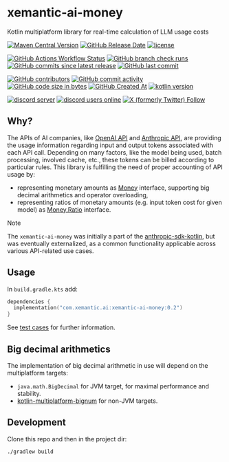 # xemantic-ai-money
Kotlin multiplatform library for real-time calculation of LLM usage costs

[<img alt="Maven Central Version" src="https://img.shields.io/maven-central/v/com.xemantic.ai/xemantic-ai-money">](https://central.sonatype.com/namespace/com.xemantic.ai)
[<img alt="GitHub Release Date" src="https://img.shields.io/github/release-date/xemantic/xemantic-ai-money">](https://github.com/xemantic/xemantic-ai-money/releases)
[<img alt="license" src="https://img.shields.io/github/license/xemantic/xemantic-ai-money?color=blue">](https://github.com/xemantic/xemantic-ai-money/blob/main/LICENSE)

[<img alt="GitHub Actions Workflow Status" src="https://img.shields.io/github/actions/workflow/status/xemantic/xemantic-ai-money/build-main.yml">](https://github.com/xemantic/xemantic-ai-money/actions/workflows/build-main.yml)
[<img alt="GitHub branch check runs" src="https://img.shields.io/github/check-runs/xemantic/xemantic-ai-money/main">](https://github.com/xemantic/xemantic-ai-money/actions/workflows/build-main.yml)
[<img alt="GitHub commits since latest release" src="https://img.shields.io/github/commits-since/xemantic/xemantic-ai-money/latest">](https://github.com/xemantic/xemantic-ai-money/commits/main/)
[<img alt="GitHub last commit" src="https://img.shields.io/github/last-commit/xemantic/xemantic-ai-money">](https://github.com/xemantic/xemantic-ai-money/commits/main/)

[<img alt="GitHub contributors" src="https://img.shields.io/github/contributors/xemantic/xemantic-ai-money">](https://github.com/xemantic/xemantic-ai-money/graphs/contributors)
[<img alt="GitHub commit activity" src="https://img.shields.io/github/commit-activity/t/xemantic/xemantic-ai-money">](https://github.com/xemantic/xemantic-ai-money/commits/main/)
[<img alt="GitHub code size in bytes" src="https://img.shields.io/github/languages/code-size/xemantic/xemantic-ai-money">]()
[<img alt="GitHub Created At" src="https://img.shields.io/github/created-at/xemantic/xemantic-ai-money">](https://github.com/xemantic/xemantic-ai-money/commit/39c1fa4c138d4c671868c973e2ad37b262ae03c2)
[<img alt="kotlin version" src="https://img.shields.io/badge/dynamic/toml?url=https%3A%2F%2Fraw.githubusercontent.com%2Fxemantic%2Fxemantic-ai-money%2Fmain%2Fgradle%2Flibs.versions.toml&query=versions.kotlin&label=kotlin">](https://kotlinlang.org/docs/releases.html)

[<img alt="discord server" src="https://dcbadge.limes.pink/api/server/https://discord.gg/vQktqqN2Vn?style=flat">](https://discord.gg/vQktqqN2Vn)
[<img alt="discord users online" src="https://img.shields.io/discord/811561179280965673">](https://discord.gg/vQktqqN2Vn)
[<img alt="X (formerly Twitter) Follow" src="https://img.shields.io/twitter/follow/KazikPogoda">](https://x.com/KazikPogoda)

## Why?

The APIs of AI companies, like [OpenAI API](https://platform.openai.com/docs/api-reference/introduction)
and [Anthropic API](https://docs.anthropic.com/en/api/getting-started), are providing the usage information regarding input and output tokens
associated with each API call. Depending on many factors, like the model being used, batch
processing, involved cache, etc., these tokens can be billed according to particular rules.
This library is fulfilling the need of proper accounting of API usage by:

* representing monetary amounts as [Money](src/commonMain/kotlin/Money.kt) interface,
  supporting big decimal arithmetics and operator overloading,
* representing ratios of monetary amounts (e.g. input token cost for given model)
  as [Money.Ratio](src/commonMain/kotlin/Money.kt) interface.


> [!NOTE]
>  The `xemantic-ai-money` was initially a part of the
> [anthropic-sdk-kotlin](https://github.com/xemantic/anthropic-sdk-kotlin), but was eventually externalized,
> as a common functionality applicable across various API-related use cases.

## Usage

In `build.gradle.kts` add:

```kotlin
dependencies {
  implementation("com.xemantic.ai:xemantic-ai-money:0.2")
}
```

See [test cases](src/commonTest/kotlin) for further information.

## Big decimal arithmetics

The implementation of big decimal arithmetic in use will depend on the multiplatform
targets:

* `java.math.BigDecimal` for JVM target, for maximal performance and stability.
* [kotlin-multiplatform-bignum](https://github.com/ionspin/kotlin-multiplatform-bignum) for non-JVM targets.

## Development

Clone this repo and then in the project dir:

```shell
./gradlew build
```
